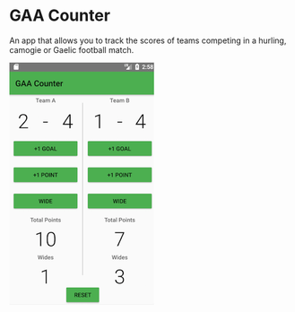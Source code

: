# GAA Counter

An app that allows you to track the scores of teams competing in a hurling, camogie or Gaelic football match.

![Screenshot of app](/app/src/main/res/drawable/screenshot.png?raw=true)

